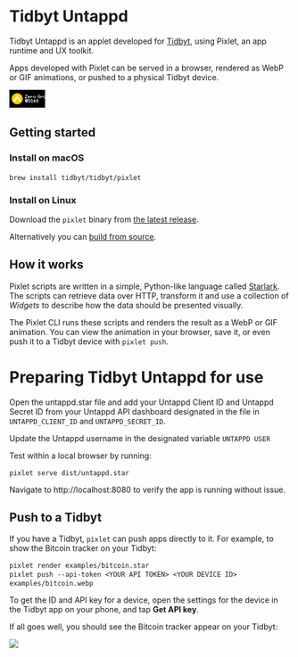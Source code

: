 # Tidbyt Untappd

Tidbyt Untappd is an applet developed for [Tidbyt](https://tidbyt.com), using Pixlet, an app runtime and UX toolkit.

Apps developed with Pixlet can be served in a browser, rendered as WebP or
GIF animations, or pushed to a physical Tidbyt device.

![](docs/img/untappd.gif)

## Getting started

### Install on macOS

```
brew install tidbyt/tidbyt/pixlet
```

### Install on Linux

Download the `pixlet` binary from [the latest release][1].

Alternatively you can [build from source](BUILD.md).

[1]: https://github.com/tidbyt/pixlet/releases/latest

## How it works

Pixlet scripts are written in a simple, Python-like language called
[Starlark](https://github.com/google/starlark-go/). The scripts can
retrieve data over HTTP, transform it and use a collection of
_Widgets_ to describe how the data should be presented visually.

The Pixlet CLI runs these scripts and renders the result as a WebP
or GIF animation. You can view the animation in your browser, save
it, or even push it to a Tidbyt device with `pixlet push`.

# Preparing Tidbyt Untappd for use

Open the untappd.star file and add your Untappd Client ID and Untappd Secret ID from your Untappd API dashboard designated in the file in `UNTAPPD_CLIENT_ID` and `UNTAPPD_SECRET_ID`.

Update the Untappd username in the designated variable `UNTAPPD USER`

Test within a local browser by running:

```
pixlet serve dist/untappd.star
```

Navigate to http://localhost:8080 to verify the app is running without issue.

## Push to a Tidbyt

If you have a Tidbyt, `pixlet` can push apps directly to it. For example,
to show the Bitcoin tracker on your Tidbyt:

```
pixlet render examples/bitcoin.star
pixlet push --api-token <YOUR API TOKEN> <YOUR DEVICE ID> examples/bitcoin.webp
```

To get the ID and API key for a device, open the settings for the device in the Tidbyt app on your phone, and tap **Get API key**.

If all goes well, you should see the Bitcoin tracker appear on your Tidbyt:

![](doc/img/tidbyt_2.jpg)
